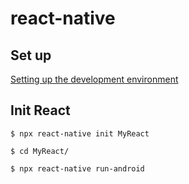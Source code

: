 # react-native

## Set up

[Setting up the development environment](https://reactnative.dev/docs/environment-setup)

## Init React

```
$ npx react-native init MyReact
```

```
$ cd MyReact/

$ npx react-native run-android
```
